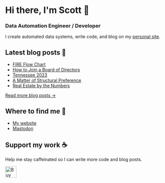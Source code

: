 # Hi there, I'm Scott 👋
### Data Automation Engineer / Developer
I create automated data systems, write code, and blog on my [personal site](https://scottk.mba/).

## Latest blog posts 📝
<!-- BLOG-POST-LIST:START -->
- [FIRE Flow Chart](http://scottk.mba/fire-flow-chart/)
- [How to Join a Board of Directors](http://scottk.mba/how-to-join-a-board-of-directors/)
- [Tennessee 2023](http://scottk.mba/tennessee-2023/)
- [A Matter of Structural Preference](http://scottk.mba/a-matter-of-structural-preference/)
- [Real Estate by the Numbers](http://scottk.mba/real-estate-by-the-numbers/)
<!-- BLOG-POST-LIST:END -->
[Read more blog posts ->](https://scottk.mba/blog/)

## Where to find me 📍

- [My website](https://scottk.mba/)
- [Mastodon](https://fosstodon.org/@scoknig)

## Support my work ☕️
Help me stay caffeinated so I can write more code and blog posts. 

<a href='https://ko-fi.com/U7U8N02ZR' target='_blank'><img height='36' style='border:0px;height:36px;' src='https://storage.ko-fi.com/cdn/kofi3.png?v=3' border='0' alt='Buy Me a Coffee at ko-fi.com' /></a>
